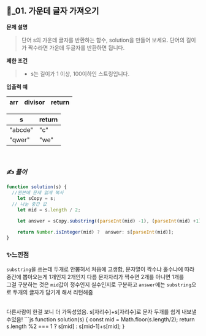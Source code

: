 ## 🔎_01. 가운데 글자 가져오기
<b>문제 설명</b>
</br>
> 단어 s의 가운데 글자를 반환하는 함수, solution을 만들어 보세요. 단어의 길이가 짝수라면 가운데 두글자를 반환하면 됩니다.
> </br>

<b>제한 조건</b>
>- s는 길이가 1 이상, 100이하인 스트링입니다.

><b>
입출력 예</b>
<table class="table">
        <thead><tr>
<th>arr</th>
<th>divisor</th>
<th>return</th>
</tr>
<table class="table">
        <thead><tr>
<th>s</th>
<th>return</th>
</tr>
</thead>
        <tbody><tr>
<td>"abcde"</td>
<td>"c"</td>
</tr>
<tr>
<td>"qwer"</td>
<td>"we"</td>
</tr>
</tbody>
      </table>
<br>

### ✍️ _풀이_

```js
function solution(s) {
  //원본에 문제 없게 복사
    let sCopy = s;
  // 나눈 중간 값 
    let mid = s.length / 2;
  
    let answer = sCopy.substring((parseInt(mid) -1), (parseInt(mid) +1));

    return Number.isInteger(mid) ?  answer: s[parseInt(mid)];
}
```


### ✨느낀점
`substring`을 쓰는데 두개로 안뽑혀서 처음에 고생함, 문자열이 짝수냐 홀수냐에 따라 중간에 뽑아오는게 1개인지 2개인지 다름 문자자리가 짝수면 2개를 아니면 1개를 </br>
그걸 구분하는 것은 `mid`값이 정수인지 실수인지로 구분하고 `answer`에는 `substring`으로 두개의 글자가 담기게 해서 리턴해줌

</br>
다른사람이 한걸 보니 더 가독성있음. s[자리수]+s[자리수]로 문자 두개를 쉽게 내보낼수있음!
```js
function solution(s) {
    const mid = Math.floor(s.length/2);
    return s.length %2 === 1 ? s[mid] : s[mid-1]+s[mid];
}

```
